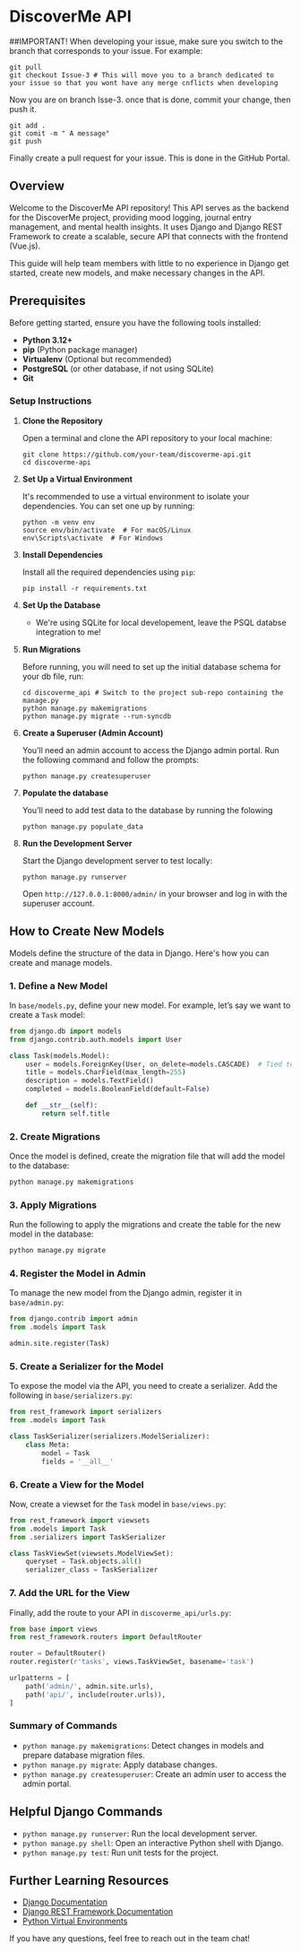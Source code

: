 
# DiscoverMe API
##IMPORTANT!
When developing your issue, make sure you switch to the branch that corresponds to your issue. For example:
   ```
   git pull
   git checkout Issue-3 # This will move you to a branch dedicated to your issue so that you wont have any merge cnflicts when developing
   ```
Now you are on branch Isse-3. once that is done, commit your change, then push it.
   ```
   git add .
   git comit -m " A message"
   git push
   ```
Finally create a pull request for your issue. This is done in the GitHub Portal.
## Overview

Welcome to the DiscoverMe API repository! This API serves as the backend for the DiscoverMe project, providing mood logging, journal entry management, and mental health insights. It uses Django and Django REST Framework to create a scalable, secure API that connects with the frontend (Vue.js).

This guide will help team members with little to no experience in Django get started, create new models, and make necessary changes in the API.

## Prerequisites

Before getting started, ensure you have the following tools installed:
- **Python 3.12+**
- **pip** (Python package manager)
- **Virtualenv** (Optional but recommended)
- **PostgreSQL** (or other database, if not using SQLite)
- **Git**

### Setup Instructions

1. **Clone the Repository**

   Open a terminal and clone the API repository to your local machine:

   ```
   git clone https://github.com/your-team/discoverme-api.git
   cd discoverme-api
   ```

2. **Set Up a Virtual Environment**

   It's recommended to use a virtual environment to isolate your dependencies. You can set one up by running:

   ```
   python -m venv env
   source env/bin/activate  # For macOS/Linux
   env\Scripts\activate  # For Windows
   ```

3. **Install Dependencies**

   Install all the required dependencies using `pip`:

   ```
   pip install -r requirements.txt
   ```

4. **Set Up the Database**

   - We're using SQLite for local developement, leave the PSQL databse integration to me!

5. **Run Migrations**

   Before running, you will need to set up the initial database schema for your db file, run:

   ```
   cd discoverme_api # Switch to the project sub-repo containing the manage.py
   python manage.py makemigrations
   python manage.py migrate --run-syncdb
   ```

6. **Create a Superuser (Admin Account)**

   You’ll need an admin account to access the Django admin portal. Run the following command and follow the prompts:

   ```
   python manage.py createsuperuser
   ```

7. **Populate the database**

   You’ll need to add test data to the database by running the folowing
   ```
   python manage.py populate_data
   ```

8. **Run the Development Server**

   Start the Django development server to test locally:

   ```
   python manage.py runserver
   ```

   Open `http://127.0.0.1:8000/admin/` in your browser and log in with the superuser account.

## How to Create New Models

Models define the structure of the data in Django. Here's how you can create and manage models.

### 1. **Define a New Model**

In `base/models.py`, define your new model. For example, let’s say we want to create a `Task` model:

```python
from django.db import models
from django.contrib.auth.models import User

class Task(models.Model):
    user = models.ForeignKey(User, on_delete=models.CASCADE)  # Tied to a user
    title = models.CharField(max_length=255)
    description = models.TextField()
    completed = models.BooleanField(default=False)

    def __str__(self):
        return self.title
```

### 2. **Create Migrations**

Once the model is defined, create the migration file that will add the model to the database:

```bash
python manage.py makemigrations
```

### 3. **Apply Migrations**

Run the following to apply the migrations and create the table for the new model in the database:

```bash
python manage.py migrate
```

### 4. **Register the Model in Admin**

To manage the new model from the Django admin, register it in `base/admin.py`:

```python
from django.contrib import admin
from .models import Task

admin.site.register(Task)
```

### 5. **Create a Serializer for the Model**

To expose the model via the API, you need to create a serializer. Add the following in `base/serializers.py`:

```python
from rest_framework import serializers
from .models import Task

class TaskSerializer(serializers.ModelSerializer):
    class Meta:
        model = Task
        fields = '__all__'
```

### 6. **Create a View for the Model**

Now, create a viewset for the `Task` model in `base/views.py`:

```python
from rest_framework import viewsets
from .models import Task
from .serializers import TaskSerializer

class TaskViewSet(viewsets.ModelViewSet):
    queryset = Task.objects.all()
    serializer_class = TaskSerializer
```

### 7. **Add the URL for the View**

Finally, add the route to your API in `discoverme_api/urls.py`:

```python
from base import views
from rest_framework.routers import DefaultRouter

router = DefaultRouter()
router.register(r'tasks', views.TaskViewSet, basename='task')

urlpatterns = [
    path('admin/', admin.site.urls),
    path('api/', include(router.urls)),
]
```

### Summary of Commands
- `python manage.py makemigrations`: Detect changes in models and prepare database migration files.
- `python manage.py migrate`: Apply database changes.
- `python manage.py createsuperuser`: Create an admin user to access the admin portal.

## Helpful Django Commands

- `python manage.py runserver`: Run the local development server.
- `python manage.py shell`: Open an interactive Python shell with Django.
- `python manage.py test`: Run unit tests for the project.

## Further Learning Resources

- [Django Documentation](https://docs.djangoproject.com/en/stable/)
- [Django REST Framework Documentation](https://www.django-rest-framework.org/)
- [Python Virtual Environments](https://docs.python.org/3/tutorial/venv.html)

If you have any questions, feel free to reach out in the team chat!


